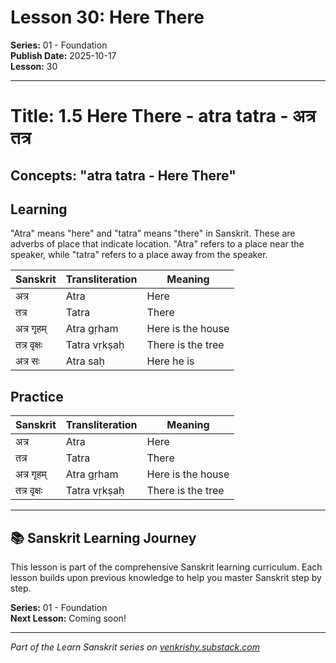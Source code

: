 # Lesson 30: Here There

**Series:** 01 - Foundation  
**Publish Date:** 2025-10-17  
**Lesson:** 30

---

# Title: 1.5 Here There - atra tatra - अत्र तत्र
## Concepts: "atra tatra - Here There"

## Learning
"Atra" means "here" and "tatra" means "there" in Sanskrit. These are adverbs of place that indicate location. "Atra" refers to a place near the speaker, while "tatra" refers to a place away from the speaker.

| Sanskrit           | Transliteration      | Meaning                          |
| ------------------ | -------------------- | -------------------------------- |
| अत्र               | Atra                 | Here                             |
| तत्र               | Tatra                | There                            |
| अत्र गृहम्         | Atra gṛham           | Here is the house                |
| तत्र वृक्षः        | Tatra vṛkṣaḥ         | There is the tree                |
| अत्र सः            | Atra saḥ             | Here he is                       |

## Practice
| Sanskrit           | Transliteration      | Meaning                          |
| ------------------ | -------------------- | -------------------------------- |
| अत्र               | Atra                 | Here                             |
| तत्र               | Tatra                | There                            |
| अत्र गृहम्         | Atra gṛham           | Here is the house                |
| तत्र वृक्षः        | Tatra vṛkṣaḥ         | There is the tree                |

---

## 📚 Sanskrit Learning Journey

This lesson is part of the comprehensive Sanskrit learning curriculum. Each lesson builds upon previous knowledge to help you master Sanskrit step by step.

**Series:** 01 - Foundation  
**Next Lesson:** Coming soon!

---
*Part of the Learn Sanskrit series on [venkrishy.substack.com](https://venkrishy.substack.com/s/learn_sanskrit)*

